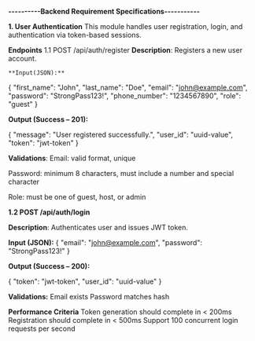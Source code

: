 **----------Backend Requirement Specifications-----------**

**1. User Authentication**
This module handles user registration, login, and authentication via token-based sessions.

**Endpoints**
1.1 POST /api/auth/register
    **Description**: Registers a new user account.

    **Input(JSON):**
{
  "first_name": "John",
  "last_name": "Doe",
  "email": "john@example.com",
  "password": "StrongPass123!",
  "phone_number": "1234567890",
  "role": "guest"
}

**Output (Success – 201):**

{
  "message": "User registered successfully.",
  "user_id": "uuid-value",
  "token": "jwt-token"
}


**Validations**:
Email: valid format, unique

Password: minimum 8 characters, must include a number and special character

Role: must be one of guest, host, or admin

**1.2 POST /api/auth/login**

**Description**: Authenticates user and issues JWT token.

**Input (JSON):**
{
  "email": "john@example.com",
  "password": "StrongPass123!"
}

**Output (Success – 200):**

{
  "token": "jwt-token",
  "user_id": "uuid-value"
}

**Validations:**
Email exists
Password matches hash

**Performance Criteria**
Token generation should complete in < 200ms
Registration should complete in < 500ms
Support 100 concurrent login requests per second

